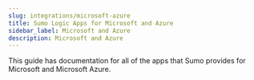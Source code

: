 ```yaml
---
slug: integrations/microsoft-azure
title: Sumo Logic Apps for Microsoft and Azure
sidebar_label: Microsoft and Azure
description: Microsoft and Azure
---
```



This guide has documentation for all of the apps that Sumo provides for Microsoft and Microsoft Azure.  
